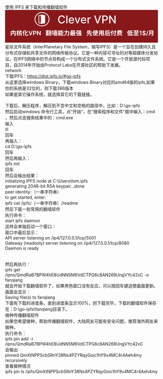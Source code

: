 使用 IPFS 来下载和传播翻墙软件<br>
[![](https://github.com/vpn-wiki/fanqiang/blob/master/vpn-wiki/clever-vpn.png)](https://www.clever-vpn.net)
<br>
星际文件系统（InterPlanetary File System，缩写IPFS）是一个旨在创建持久且分布式存储和共享文件的网络传输协议。它是一种内容可寻址的对等超媒体分发协议。在IPFS网络中的节点将构成一个分布式文件系统。它是一个开放源代码项目，自2014年开始由Protocol Labs在开源社区的帮助下发展。<br>
network<br>
下载IPFS：https://dist.ipfs.io/#go-ipfs<br>
从这里选择windows Binary，下载windows Binary对应的amd64版的ipfs,如果你的系统是32位的，则下载386版本<br>
如果是其它操作系统，就选择其它的下载链接。<br>
<br>
下载后，解压程序，解压到不含中文和空格的路径中，比如：D:\go-ipfs<br>
然后启动windows 命令行工具，点“开始”，在“搜索程序和文件”框中输入：cmd ，然后点击搜索结果中的：cmd.exe<br>
输入<br>
d:<br>
回车<br>
再输入：<br>
cd D:\go-ipfs<br>
回车<br>
然后再输入：<br>
ipfs init<br>
回车<br>
然后会输出结果：<br>
initializing IPFS node at C:\Users\tom\.ipfs<br>
generating 2048-bit RSA keypair...done<br>
peer identity:（一串字符串）<br>
to get started, enter:<br>
ipfs cat /ipfs/（一串字符串）/readme<br>
然后下载一些常用的翻墙软件<br>
执行命令：<br>
start ipfs daemon<br>
这样会单独启动一个窗口：<br>
窗口中最后显示：<br>
API server listening on /ip4/127.0.0.1/tcp/5001<br>
Gateway (readonly) server listening on /ip4/127.0.0.1/tcp/8080<br>
Daemon is ready<br>
<br>
 <br>
然后再执行：<br>
ipfs get /ipns/QmdRaB7BPW4hE8UdNN5M6VdCTPG6c8AN269UrqjVYc42xC -o fanqiang<br>
就会开始下载翻墙软件了，如果黑色窗口没有反应，可以按回车键迫使画面更新。<br>
画面会显示：<br>
Saving file(s) to fanqiang<br>
下面有下载的进度条，直到进度条显示100%，则下载完毕，下载的翻墙软件保存在：D:\go-ipfs\fanqiang目录下。<br>
做种传播翻墙软件<br>
如果您希望做种，帮助传播翻墙软件，大陆网友可能有安全问题，推荐海外网友来做种。<br>
执行命令：<br>
ipfs pin add -r /ipns/QmdRaB7BPW4hE8UdNN5M6VdCTPG6c8AN269UrqjVYc42xC<br>
会输出<br>
pinned QmXtNPPScbSRnY38Ns4PZYRqyGoic1hY9v4MC4r4Aeh4my recursively<br>
查看做种情况<br>
ipfs pin ls /ipfs/QmXtNPPScbSRnY38Ns4PZYRqyGoic1hY9v4MC4r4Aeh4my
